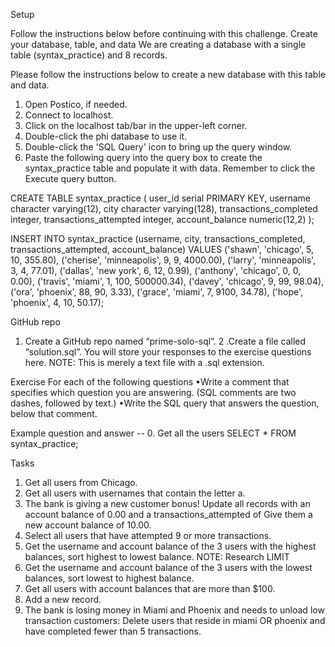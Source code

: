 Setup

Follow the instructions below before continuing with this challenge.
Create your database, table, and data
We are creating a database with a single table (syntax_practice) and 8 records. 

Please follow the instructions below to create a new database with this table and data.
1. Open Postico, if needed.
2. Connect to localhost.
3. Click on the localhost tab/bar in the upper-left corner.
4. Double-click the phi database to use it.
5. Double-click the 'SQL Query' icon to bring up the query window.
6. Paste the following query into the query box to create the syntax_practice table and populate it with data. Remember to click the Execute query button.

CREATE TABLE syntax_practice (
    user_id serial PRIMARY KEY,
    username character varying(12),
    city character varying(128),
    transactions_completed integer,
    transactions_attempted integer,
    account_balance numeric(12,2)
);

INSERT INTO syntax_practice (username, city, transactions_completed, transactions_attempted, account_balance) VALUES ('shawn', 'chicago', 5, 10, 355.80),
('cherise', 'minneapolis', 9, 9, 4000.00),
('larry', 'minneapolis', 3, 4, 77.01),
('dallas', 'new york', 6, 12, 0.99),
('anthony', 'chicago', 0, 0, 0.00),
('travis', 'miami', 1, 100, 500000.34),
('davey', 'chicago', 9, 99, 98.04),
('ora', 'phoenix', 88, 90, 3.33),
('grace', 'miami', 7, 9100, 34.78),
('hope', 'phoenix', 4, 10, 50.17);


GitHub repo
1. Create a GitHub repo named “prime-solo-sql”.
2 .Create a file called “solution.sql”. You will store your responses to the exercise questions here. NOTE: This is merely a text file with a .sql extension.

Exercise
For each of the following questions
•Write a comment that specifies which question you are answering. (SQL comments are two dashes, followed by text.)
•Write the SQL query that answers the question, below that comment.

Example question and answer
-- 0. Get all the users
SELECT * FROM syntax_practice;


Tasks
1. Get all users from Chicago.
2. Get all users with usernames that contain the letter a.
3. The bank is giving a new customer bonus! Update all records with an account balance of 0.00 and a transactions_attempted of  Give them a new account balance of 10.00.
4. Select all users that have attempted 9 or more transactions.
5. Get the username and account balance of the 3 users with the highest balances, sort highest to lowest balance. NOTE: Research LIMIT
6. Get the username and account balance of the 3 users with the lowest balances, sort lowest to highest balance.
7. Get all users with account balances that are more than $100.
8. Add a new record.
9. The bank is losing money in Miami and Phoenix and needs to unload low transaction customers: Delete users that reside in miami OR phoenix and have completed fewer than 5 transactions.


